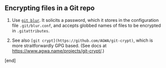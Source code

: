 ## Encrypting files in a Git repo

 1. Use [`git blur`](https://github.com/acasajus/git-blur). It solicits a password, which it stores in the configuration file `.git/blur.conf`, and accepts globbed names of files to be encrypted in `.gitattributes`.
 
 1. See also `[git crypt](https://github.com/AGWA/git-crypt)`, which is more straitforwardly GPG based. (See docs at https://www.agwa.name/projects/git-crypt/.)

[end]

